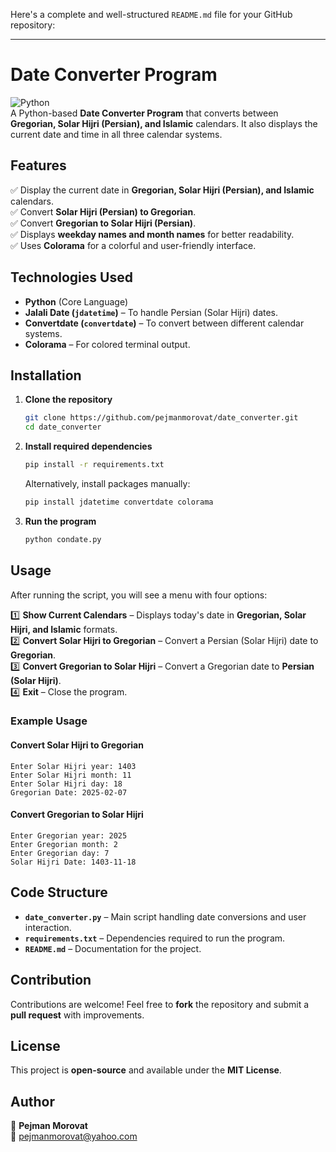 Here's a complete and well-structured `README.md` file for your GitHub repository:  

---

# **Date Converter Program**  

![Python](https://img.shields.io/badge/Python-3.x-blue.svg)  
A Python-based **Date Converter Program** that converts between **Gregorian, Solar Hijri (Persian), and Islamic** calendars. It also displays the current date and time in all three calendar systems.  

## **Features**  
✅ Display the current date in **Gregorian, Solar Hijri (Persian), and Islamic** calendars.  
✅ Convert **Solar Hijri (Persian) to Gregorian**.  
✅ Convert **Gregorian to Solar Hijri (Persian)**.  
✅ Displays **weekday names and month names** for better readability.  
✅ Uses **Colorama** for a colorful and user-friendly interface.  

## **Technologies Used**  
- **Python** (Core Language)  
- **Jalali Date (`jdatetime`)** – To handle Persian (Solar Hijri) dates.  
- **Convertdate (`convertdate`)** – To convert between different calendar systems.  
- **Colorama** – For colored terminal output.  

## **Installation**  

1. **Clone the repository**  
   ```bash
   git clone https://github.com/pejmanmorovat/date_converter.git
   cd date_converter
   ```

2. **Install required dependencies**  
   ```bash
   pip install -r requirements.txt
   ```
   Alternatively, install packages manually:  
   ```bash
   pip install jdatetime convertdate colorama
   ```

3. **Run the program**  
   ```bash
   python condate.py
   ```

## **Usage**  
After running the script, you will see a menu with four options:  

1️⃣ **Show Current Calendars** – Displays today's date in **Gregorian, Solar Hijri, and Islamic** formats.  
2️⃣ **Convert Solar Hijri to Gregorian** – Convert a Persian (Solar Hijri) date to **Gregorian**.  
3️⃣ **Convert Gregorian to Solar Hijri** – Convert a Gregorian date to **Persian (Solar Hijri)**.  
4️⃣ **Exit** – Close the program.  

### **Example Usage**  
#### **Convert Solar Hijri to Gregorian**  
```
Enter Solar Hijri year: 1403
Enter Solar Hijri month: 11
Enter Solar Hijri day: 18
Gregorian Date: 2025-02-07
```

#### **Convert Gregorian to Solar Hijri**  
```
Enter Gregorian year: 2025
Enter Gregorian month: 2
Enter Gregorian day: 7
Solar Hijri Date: 1403-11-18
```

## **Code Structure**  
- **`date_converter.py`** – Main script handling date conversions and user interaction.  
- **`requirements.txt`** – Dependencies required to run the program.  
- **`README.md`** – Documentation for the project.  

## **Contribution**  
Contributions are welcome! Feel free to **fork** the repository and submit a **pull request** with improvements.  

## **License**  
This project is **open-source** and available under the **MIT License**.  

## **Author**  
👤 **Pejman Morovat**  
📧 pejmanmorovat@yahoo.com
